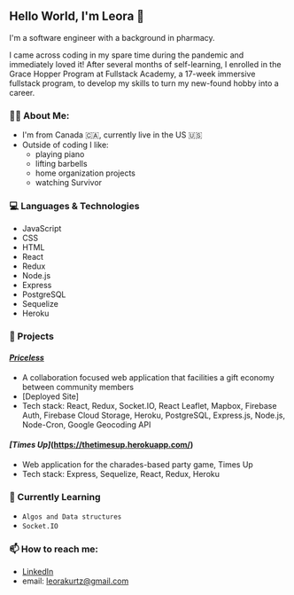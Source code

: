 ## Hello World, I'm Leora 👋

I'm a software engineer with a background in pharmacy. 

I came across coding in my spare time during the pandemic and immediately loved it! After several months of self-learning, I enrolled in the Grace Hopper Program at Fullstack Academy, a 17-week immersive fullstack program, to develop my skills to turn my new-found hobby into a career.

### :sassy_woman: About Me:
- I'm from Canada :canada:, currently live in the US :us:
- Outside of coding I like:
   - playing piano
   - lifting barbells
   - home organization projects
   - watching Survivor

### :computer: Languages & Technologies
- JavaScript
- CSS
- HTML
- React
- Redux
- Node.js
- Express
- PostgreSQL
- Sequelize
- Heroku

### :file_folder: Projects

#### *[Priceless](http://price-less.herokuapp.com/)*
 - A collaboration focused web application that facilities a gift economy between community members
 - [Deployed Site]
 - Tech stack: React, Redux, Socket.IO, React Leaflet, Mapbox, Firebase Auth, Firebase Cloud Storage, Heroku, PostgreSQL, Express.js, Node.js, Node-Cron, Google    Geocoding API


#### *[Times Up]*(https://thetimesup.herokuapp.com/)
-  Web application for the charades-based party game, Times Up
-  Tech stack: Express, Sequelize, React, Redux, Heroku


### :notebook: Currently Learning
- `Algos and Data structures`
- `Socket.IO`

 ### 📫  How to reach me:
 - [LinkedIn](http://www.linkedin.com/in/leoradouek)
 - email: leorakurtz@gmail.com

